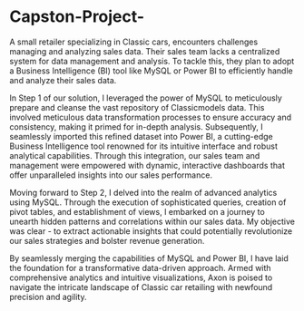 # Capston-Project-
A small retailer specializing in Classic cars, encounters challenges managing and analyzing sales data. Their sales team lacks a centralized system for data management and analysis. To tackle this, they plan to adopt a Business Intelligence (BI) tool like MySQL or Power BI to efficiently handle and analyze their sales data.


In Step 1 of our solution, I leveraged the power of MySQL to meticulously prepare and cleanse the vast repository of Classicmodels data. This involved meticulous data transformation processes to ensure accuracy and consistency, making it primed for in-depth analysis. Subsequently, I seamlessly imported this refined dataset into Power BI, a cutting-edge Business Intelligence tool renowned for its intuitive interface and robust analytical capabilities. Through this integration, our sales team and management were empowered with dynamic, interactive dashboards that offer unparalleled insights into our sales performance.

Moving forward to Step 2, I delved into the realm of advanced analytics using MySQL. Through the execution of sophisticated queries, creation of pivot tables, and establishment of views, I embarked on a journey to unearth hidden patterns and correlations within our sales data. My objective was clear - to extract actionable insights that could potentially revolutionize our sales strategies and bolster revenue generation.

By seamlessly merging the capabilities of MySQL and Power BI, I have laid the foundation for a transformative data-driven approach. Armed with comprehensive analytics and intuitive visualizations, Axon is poised to navigate the intricate landscape of Classic car retailing with newfound precision and agility.






